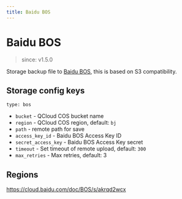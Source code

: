 ```yaml
---
title: Baidu BOS
---
```


# Baidu BOS

> since: v1.5.0

Storage backup file to [Baidu BOS](https://cloud.baidu.com/product/bos.html), this is based on S3 compatibility.

## Storage config keys

`type: bos`

- `bucket` - QCloud COS bucket name
- `region` - QCloud COS region, default: `bj`
- `path` - remote path for save
- `access_key_id` - Baidu BOS Access Key ID
- `secret_access_key` - Baidu BOS Access Key secret
- `timeout` - Set timeout of remote upload, default: `300`
- `max_retries` - Max retries, default: 3

## Regions

https://cloud.baidu.com/doc/BOS/s/akrqd2wcx
